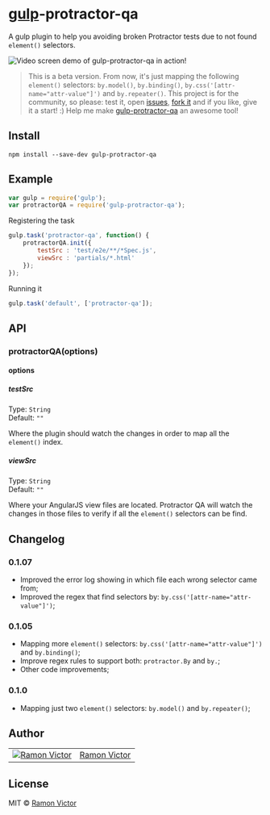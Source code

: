 # [gulp](http://gulpjs.com)-protractor-qa

A gulp plugin to help you avoiding broken Protractor tests due to not found `element()` selectors.

<img src="https://raw.githubusercontent.com/ramonvictor/gulp-protractor-qa/master/assets/gulp-protractor-qa.gif" alt="Video screen demo of gulp-protractor-qa in action!">

> This is a beta version. From now, it's just mapping the following `element()` selectors: `by.model()`, `by.binding()`, `by.css('[attr-name="attr-value"]')` and `by.repeater()`.
This project is for the community, so please: test it, open [issues](https://github.com/ramonvictor/gulp-protractor-qa/issues), [fork it](https://github.com/ramonvictor/gulp-protractor-qa/) and if you like, give it a start! :) 
Help me make [gulp-protractor-qa](https://www.npmjs.org/package/gulp-protractor-qa) an awesome tool! 

## Install

```
npm install --save-dev gulp-protractor-qa
```


## Example

```js
var gulp = require('gulp');
var protractorQA = require('gulp-protractor-qa');
```

Registering the task
```js
gulp.task('protractor-qa', function() {
    protractorQA.init({
        testSrc : 'test/e2e/**/*Spec.js',
        viewSrc : 'partials/*.html'
    });
});
```

Running it
```js
gulp.task('default', ['protractor-qa']);
```


## API

### protractorQA(options)

#### options

##### testSrc

Type: `String`  
Default: `""`

Where the plugin should watch the changes in order to map all the `element()` index.

##### viewSrc

Type: `String`  
Default: `""`

Where your AngularJS view files are located. Protractor QA will watch the changes in those files to verify if all the `element()` selectors can be find.

## Changelog

### 0.1.07

- Improved the error log showing in which file each wrong selector came from;
- Improved the regex that find selectors by: `by.css('[attr-name="attr-value"]')`;


### 0.1.05

- Mapping more `element()` selectors: `by.css('[attr-name="attr-value"]')` and `by.binding()`;
- Improve regex rules to support both: `protractor.By` and `by.`;
- Other code improvements;

### 0.1.0
- Mapping just two `element()` selectors: `by.model()` and `by.repeater()`;

## Author
<table>
<tr>
<td><a href="https://github.com/ramonvictor">
<img src="https://avatars3.githubusercontent.com/u/1021972?s=35" alt="Ramon Victor" /></a></td>
<td><a href="https://github.com/ramonvictor">Ramon Victor</a></td>
</tr>
</table>

## License

MIT © [Ramon Victor](https://github.com/ramonvictor)
